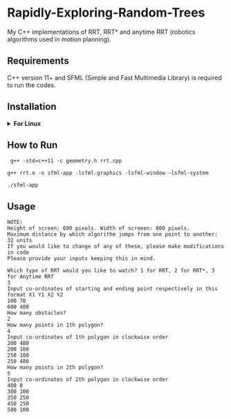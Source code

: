 # Rapidly-Exploring-Random-Trees
My C++ implementations of RRT, RRT* and anytime RRT (robotics algorithms used in motion planning). 

## Requirements

C++ version 11+ and SFML (Simple and Fast Multimedia Library) is required to run the codes. 

## Installation 

<details><summary><b>For Linux</b></summary>

1. Install the SFML lib:

    ```sh
    $ sudo apt-get install libsfml-dev
    ```
    
</details>

## How to Run 

```
 g++ -std=c++11 -c geometry.h rrt.cpp 
```

```
g++ rrt.o -o sfml-app -lsfml-graphics -lsfml-window -lsfml-system
```

```
./sfml-app 
```

## Usage 

```
NOTE:
Height of screen: 600 pixels. Width of screeen: 800 pixels.
Maximum distance by which algorithm jumps from one point to another: 32 units
If you would like to change of any of these, please make modifications in code
Please provide your inputs keeping this in mind. 

Which type of RRT would you like to watch? 1 for RRT, 2 for RRT*, 3 for Anytime RRT
3
Input co-ordinates of starting and ending point respectively in this format X1 Y1 X2 Y2
100 70
600 400
How many obstacles?
2
How many points in 1th polygon?
4
Input co-ordinates of 1th polygon in clockwise order
200 480
200 100
250 100
250 480
How many points in 2th polygon?
5
Input co-ordinates of 2th polygon in clockwise order
400 0
300 100
350 250
450 250
500 100
```
